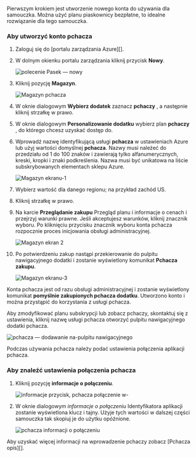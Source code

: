 Pierwszym krokiem jest utworzenie nowego konta do używania dla samouczka. Można użyć planu piaskownicy bezpłatne, to idealne rozwiązanie dla tego samouczka.

### <a name="to-sign-up-for-a-pusher-account"></a>Aby utworzyć konto pchacza

1. Zaloguj się do [portalu zarządzania Azure][].

2. W dolnym okienku portalu zarządzania kliknij przycisk **Nowy**.

    ![polecenie Pasek — nowy][command-bar-new]

3. Kliknij pozycję **Magazyn**.

    ![Magazyn pchacza][pusher-store]

4. W oknie dialogowym **Wybierz dodatek** zaznacz **pchaczy** , a następnie kliknij strzałkę w prawo.

5. W oknie dialogowym **Personalizowanie dodatku** wybierz plan **pchaczy** , do którego chcesz uzyskać dostęp do.

6. Wprowadź nazwę identyfikującą usługi **pchacza** w ustawieniach Azure lub użyj wartości domyślnej **pchacza**. Nazwy musi należeć do przedziału od 1 do 100 znaków i zawierają tylko alfanumerycznych, kreski, kropki i znaki podkreślenia. Nazwa musi być unikatowa na liście subskrybowanych elementach sklepu Azure.

    ![Magazyn ekranu-1][store-screen-1]

8. Wybierz wartość dla danego regionu; na przykład zachód US. 

9. Kliknij strzałkę w prawo.

10. Na karcie **Przeglądanie zakupu** Przegląd planu i informacje o cenach i przejrzyj warunki prawne. Jeśli akceptujesz warunków, kliknij znacznik wyboru. Po kliknięciu przycisku znacznik wyboru konta pchacza rozpocznie proces inicjowania obsługi administracyjnej. 

    ![Magazyn ekran 2][store-screen-2]

11. Po potwierdzeniu zakup nastąpi przekierowanie do pulpitu nawigacyjnego dodatki i zostanie wyświetlony komunikat **Pchacza zakupu**.

    ![Magazyn ekranu-3][store-screen-3]

Konta pchacza jest od razu obsługi administracyjnej i zostanie wyświetlony komunikat **pomyślnie zakupionych pchacza dodatku**. Utworzono konto i można przystąpić do korzystania z usługi pchacza.

Aby zmodyfikować planu subskrypcji lub zobacz pchaczy, skontaktuj się z ustawienia, kliknij nazwę usługi pchacza otworzyć pulpitu nawigacyjnego dodatki pchacza.

![pchacza — dodawanie na-pulpitu nawigacyjnego][pusher-add-on-dashboard]
    
Podczas używania pchacza należy podać ustawienia połączenia aplikacji pchacza.

### <a name="to-find-your-pusher-connection-settings"></a>Aby znaleźć ustawienia połączenia pchacza ###

1. Kliknij pozycję **informacje o połączeniu**.

    ![informacje przycisk, pchacza połączenie w-][pusher-connection-info-button]

2. W oknie dialogowym *informacje o połączeniu* Identyfikatora aplikacji zostanie wyświetlona klucz i tajny. Użyje tych wartości w dalszej części samouczka tak skopiuj je do użytku opóźnione.

    ![pchacza informacji o połączeniu][pusher-connection-info]

Aby uzyskać więcej informacji na wprowadzenie pchaczy zobacz [Pchacza opis][].

<!--images-->

[command-bar-new]: ./media/pusher-sign-up/1-command-bar-new.png
[pusher-store]: ./media/pusher-sign-up/2-pusher-store.png
[store-screen-1]: ./media/pusher-sign-up/3-pusher-store-screen-1.png
[store-screen-2]: ./media/pusher-sign-up/4-pusher-store-screen-2.png
[store-screen-3]: ./media/pusher-sign-up/5-pusher-store-screen-3.png
[pusher-add-on-dashboard]: ./media/pusher-sign-up/6-pusher-add-on-dashboard.png
[pusher-connection-info-button]: ./media/pusher-sign-up/7-pusher-connection-info-button.png
[pusher-connection-info]: ./media/pusher-sign-up/8-pusher-connection-info.png

<!--Links-->

[Portal Azure zarządzania]: https://manage.windowsazure.com
[Opis pchacza]: http://pusher.com/docs

